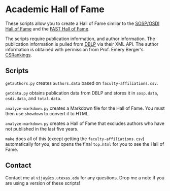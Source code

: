 # Academic Hall of Fame

These scripts allow you to create a Hall of Fame similar to the [SOSP/OSDI Hall of Fame](http://www.cs.utexas.edu/~vijay/hall.html)
and the [FAST Hall of Fame](cs.utexas.edu/~vijay/fast.html).

The scripts require publication information, and author information. The publication information is pulled 
from [DBLP](dblp.uni-trier.de/) via their XML API. The author information is obtained with permission from 
Prof. Emery Berger's [CSRankings](http://csrankings.org).

## Scripts ##

`getauthors.py` creates `authors.data` based on `faculty-affiliations.csv`.

`getdata.py` obtains publication data from DBLP and stores it in `sosp.data`, `osdi.data`, and `total.data`.

`analyze-markdown.py` creates a Markdown file for the Hall of Fame. You must then use `showdown` to convert it to HTML.

`analyze-markdown.py` creates a Hall of Fame that excludes authors who have not published in the last five years.

`make` does all of this (except getting the `faculty-affiliations.csv`) automatically for you,
and opens the final `top.html` for you to see the Hall of Fame.

## Contact ##

Contact me at `vijay@cs.utexas.edu` for any questions. Drop me a note if you are using a version of these scripts! 

